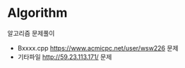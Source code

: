 # Algorithm
알고리즘 문제풀이
* Bxxxx.cpp https://www.acmicpc.net/user/wsw226 문제
* 기타파일 http://59.23.113.171/ 문제
